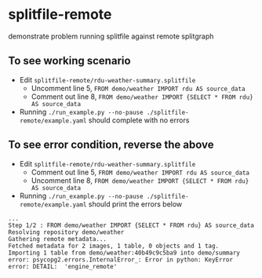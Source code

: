 # splitfile-remote
demonstrate problem running splitfile against remote splitgraph

## To see working scenario
- Edit `splitfile-remote/rdu-weather-summary.splitfile`
    - Uncomment line 5, `FROM demo/weather IMPORT rdu AS source_data`
    - Comment out line 8, `FROM demo/weather IMPORT {SELECT * FROM rdu} AS source_data`
- Running `./run_example.py --no-pause ./splitfile-remote/example.yaml` should complete with no errors

## To see error condition, reverse the above
- Edit `splitfile-remote/rdu-weather-summary.splitfile`
    - Comment out line 5, `FROM demo/weather IMPORT rdu AS source_data`
    - Uncomment line 8, `FROM demo/weather IMPORT {SELECT * FROM rdu} AS source_data`
- Running `./run_example.py --no-pause ./splitfile-remote/example.yaml` should print the errors below

```
...
Step 1/2 : FROM demo/weather IMPORT {SELECT * FROM rdu} AS source_data
Resolving repository demo/weather
Gathering remote metadata...
Fetched metadata for 2 images, 1 table, 0 objects and 1 tag.
Importing 1 table from demo/weather:40b49c9c5ba9 into demo/summary
error: psycopg2.errors.InternalError_: Error in python: KeyError
error: DETAIL:  'engine_remote'
```



